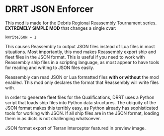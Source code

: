 # DRRT JSON Enforcer
This mod is made for the Debris Regional Reassembly Tournament series.
**EXTREMELY SIMPLE MOD** that changes a single cvar:
```
kWriteJSON = 1
```
This causes Reassembly to output JSON files instead of Lua files in most
situations. Most importantly, this mod makes Reassembly export ship and fleet
files in the JSON format. This is useful if you need to work with Reassembly
ship files in a scripting language, as most appear to have tools for reading
and writing to JSON files easily. 

Reassembly can read JSON or Lua formatted files **with or without** the mod
enabled. This mod only declares the format that Reassembly will write files
with.

In order to generate fleet files for the Qualifications, DRRT uses a Python
script that loads ship files into Python data structures. The ubiquity of the
JSON format makes this terribly easy, as Python already has sophisticated tools
for working with JSON. If all ship files are in the JSON format, loading them
in as dicts is not challenging whatsoever.

JSON format export of Terran Interceptor featured in preview image.
